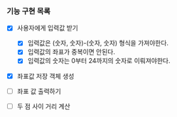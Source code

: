 ### 기능 구현 목록
- [x] 사용자에게 입력값 받기
  - [x] 입력값은 (숫자, 숫자)-(숫자, 숫자) 형식을 가져야한다.
  - [x] 입력값의 좌표가 중복이면 안된다.
  - [x] 입력값의 숫자는 0부터 24까지의 숫자로 이뤄져야한다.
- [x] 좌표값 저장 객체 생성
- [ ] 좌표 값 출력하기
- [ ] 두 점 사이 거리 계산







